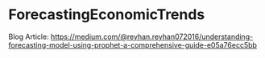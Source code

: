 # ForecastingEconomicTrends

Blog Article: https://medium.com/@reyhan.reyhan072016/understanding-forecasting-model-using-prophet-a-comprehensive-guide-e05a76ecc5bb
